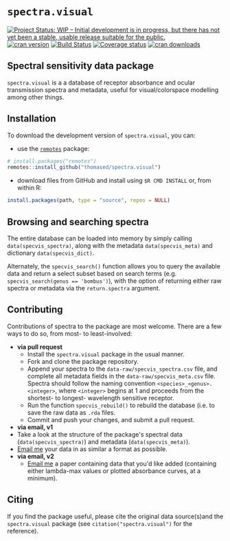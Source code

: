 # `spectra.visual`

[![Project Status: WIP – Initial development is in progress, but there has not yet been a stable, usable release suitable for the public.](https://www.repostatus.org/badges/latest/wip.svg)](https://www.repostatus.org/#wip) [![cran version](https://www.r-pkg.org/badges/version-ago/spectra.visual)](https://cran.r-project.org/package=spectra.visual/)
[![Build Status](https://travis-ci.org/thomased/spectra.visual.svg?branch=master)](https://travis-ci.org/thomased/spectra.visual/)
[![Coverage status](https://codecov.io/gh/thomased/spectra.visual/branch/master/graph/badge.svg)](https://codecov.io/github/thomased/spectra.visual?branch=master)
[![cran downloads](https://cranlogs.r-pkg.org/badges/grand-total/spectra.visual)](https://cran.r-project.org/package=spectra.visual/)

## Spectral sensitivity data package

`spectra.visual` is a a database of receptor absorbance and ocular transmission spectra and metadata, useful for visual/colorspace modelling among other things.

## Installation

To download the development version of `spectra.visual`, you can:

* use the [`remotes`](https://github.com/r-lib/remotes) package:

```r
# install.packages("remotes")
remotes::install_github("thomased/spectra.visual")
```

* download files from GitHub and install using `$R CMD INSTALL` or, from within R:

```r
install.packages(path, type = "source", repos = NULL)
```

## Browsing and searching spectra

The entire database can be loaded into memory by simply calling `data(specvis_spectra)`, along with the metadata `data(specvis_meta)` and dictionary `data(specvis_dict)`. 

Alternately, the `specvis_search()` function allows you to query the available data and return a select subset based on search terms (e.g. `specvis_search(genus == 'bombus')`), with the option of returning either raw spectra or metadata via the `return.spectra` argument. 

## Contributing

Contributions of spectra to the package are most welcome. There are a few ways to do so, from most- to least-involved:

- **via pull request**  
  - Install the `spectra.visual` package in the usual manner.
  - Fork and clone the package repository.
  - Append your spectra to the `data-raw/specvis_spectra.csv` file, and complete all metadata fields in the `data-raw/specvis_meta.csv` file. Spectra should follow the naming convention `<species>_<genus>.<integer>`, where `<integer>` begins at 1 and proceeds from the shortest- to longest- wavelength sensitive receptor.
  - Run the function `specvis_rebuild()` to rebuild the database (i.e. to save the raw data as `.rda` files.
  - Commit and push your changes, and submit a pull request.
-  **via email, v1**  
  - Take a look at the structure of the package's spectral data (`data(specvis_spectra)`) and metadata (`data(specvis_meta)`).
  - [Email me](mailto:thomas.white@sydney.edu.au) your data in as similar a format as possible.
- **via email, v2**  
  - [Email me](mailto:thomas.white@sydney.edu.au) a paper containing data that you'd like added (containing either lambda-max values or plotted absorbance curves, at a minimum). 

## Citing

If you find the package useful, please cite the original data source(s)and the `spectra.visual` package (see `citation("spectra.visual")` for the reference).
